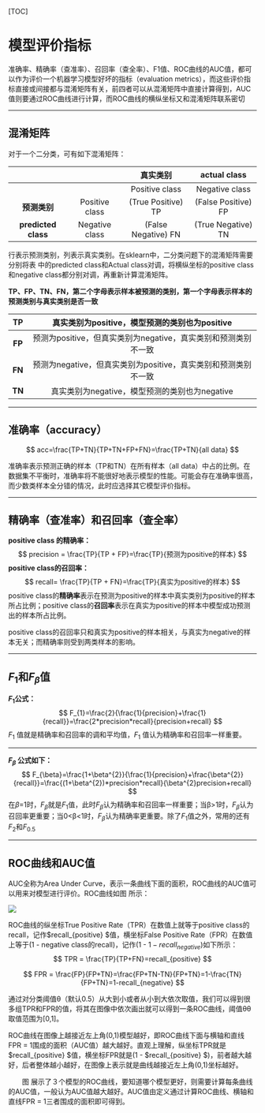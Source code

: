 [TOC]

# 模型评价指标

准确率、精确率（查准率）、召回率（查全率）、F1值、ROC曲线的AUC值，都可以作为评价一个机器学习模型好坏的指标（evaluation metrics），而这些评价指标直接或间接都与混淆矩阵有关，前四者可以从混淆矩阵中直接计算得到，AUC值则要通过ROC曲线进行计算，而ROC曲线的横纵坐标又和混淆矩阵联系密切

---

## 混淆矩阵

对于一个二分类，可有如下混淆矩阵：

|                     |                |      真实类别       |    actual class     |
| :-----------------: | :------------: | :-----------------: | :-----------------: |
|                     |                |   Positive class    |   Negative class    |
|    **预测类别**     | Positive class | (True Positive)  TP | (False Positive) FP |
| **predicted class** | Negative class | (False Negative) FN | (True Negative) TN  |

行表示预测类别，列表示真实类别。在sklearn中，二分类问题下的混淆矩阵需要分别将表 中的predicted class和Actual class对调，将横纵坐标的positive class和negative class都分别对调，再重新计算混淆矩阵。

**TP、FP、TN、FN，第二个字母表示样本被预测的类别，第一个字母表示样本的预测类别与真实类别是否一致**

| **TP** |        真实类别为positive，模型预测的类别也为positive        |
| :----: | :----------------------------------------------------------: |
| **FP** | 预测为positive，但真实类别为negative，真实类别和预测类别不一致 |
| **FN** | 预测为negative，但真实类别为positive，真实类别和预测类别不一致 |
| **TN** |        真实类别为negative，模型预测的类别也为negative        |

---

## 准确率（accuracy）

$$
acc=\frac{TP+TN}{TP+TN+FP+FN}=\frac{TP+TN}{all data}
$$

准确率表示预测正确的样本（TP和TN）在所有样本（all data）中占的比例。在数据集不平衡时，准确率将不能很好地表示模型的性能。可能会存在准确率很高，而少数类样本全分错的情况，此时应选择其它模型评价指标。

---

## 精确率（查准率）和召回率（查全率）

**positive class 的精确率：**
$$
precision = \frac{TP}{TP + FP}=\frac{TP}{预测为positive的样本}
$$
**positive class的召回率：**
$$
recall= \frac{TP}{TP + FN}=\frac{TP}{真实为positive的样本}
$$
positive class的**精确率**表示在预测为positive的样本中真实类别为positive的样本所占比例；positive class的**召回率**表示在真实为positive的样本中模型成功预测出的样本所占比例。　

positive class的召回率只和真实为positive的样本相关，与真实为negative的样本无关；而精确率则受到两类样本的影响。

---

## $F_{1}$和$F_{\beta }$值

**$F_{1}$公式：**
$$
F_{1}=\frac{2}{\frac{1}{precision}+\frac{1}{recall}}=\frac{2*precision*recall}{precision+recall}
$$
$F_{1}$ 值就是精确率和召回率的调和平均值，$F_{1}$ 值认为精确率和召回率一样重要。

---

**$F_{\beta}$ 公式如下：**
$$
F_{\beta}=\frac{1+\beta^{2}}{\frac{1}{precision}+\frac{\beta^{2}}{recall}}=\frac{(1+\beta^{2})*precision*recall}{\beta^{2}precision+recall}
$$
在$\beta$=1时，$F_{\beta}$就是$F_{1}$值，此时$F_{\beta}$认为精确率和召回率一样重要；当β>1时，$F_{\beta}$认为召回率更重要；当0<β<1时，$F_{\beta}$认为精确率更重要。除了$F_{1}$值之外，常用的还有$F_{2}$和$F_{0.5}$

---

## ROC曲线和AUC值

AUC全称为Area Under Curve，表示一条曲线下面的面积，ROC曲线的AUC值可以用来对模型进行评价。ROC曲线如图 所示：

![](C:\Users\Administrator\Desktop\roc.png)

ROC曲线的纵坐标True Positive Rate（TPR）在数值上就等于positive class的recall，记作$recall_{positive} $值，横坐标False Positive Rate（FPR）在数值上等于(1 - negative class的recall)，记作(1 - $1-recall_{negative}$)如下所示：
$$
TPR = \frac{TP}{TP+FN}=recall_{positive}
$$

$$
FPR = \frac{FP}{FP+TN}=\frac{FP+TN-TN}{FP+TN}=1-\frac{TN}{FP+TN}=1-recall_{negative}
$$


通过对分类阈值θ（默认0.5）从大到小或者从小到大依次取值，我们可以得到很多组TPR和FPR的值，将其在图像中依次画出就可以得到一条ROC曲线，阈值θθ取值范围为[0,1]。

ROC曲线在图像上越接近左上角(0,1)模型越好，即ROC曲线下面与横轴和直线FPR = 1围成的面积（AUC值）越大越好。直观上理解，纵坐标TPR就是$recall_{positive} $值，横坐标FPR就是(1 - $recall_{positive} $)，前者越大越好，后者整体越小越好，在图像上表示就是曲线越接近左上角(0,1)坐标越好。

　　图 展示了３个模型的ROC曲线，要知道哪个模型更好，则需要计算每条曲线的AUC值，一般认为AUC值越大越好。AUC值由定义通过计算ROC曲线、横轴和直线FPR = 1三者围成的面积即可得到。